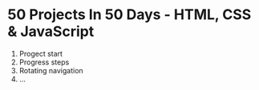 # 50 Projects In 50 Days - HTML, CSS & JavaScript

1. Progect start
2. Progress steps
3. Rotating navigation
4. ...
